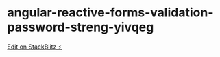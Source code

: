 # angular-reactive-forms-validation-password-streng-yivqeg

[Edit on StackBlitz ⚡️](https://stackblitz.com/edit/angular-reactive-forms-validation-password-streng-yivqeg)